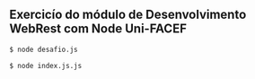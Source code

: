 ## Exercicío do módulo de Desenvolvimento WebRest com Node Uni-FACEF

```sh
$ node desafio.js
```

```sh
$ node index.js.js
```